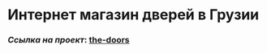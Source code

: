 # Интернет магазин дверей в Грузии

### _Ссылка на проект_: [the-doors](https://vitalyreutsky.github.io/the-doors/)
